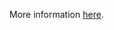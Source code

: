 More information [here](https://docs.prismacloud.io/en/enterprise-edition/policy-reference/google-cloud-policies/google-cloud-kubernetes-policies/bc-gcp-kubernetes-15).
